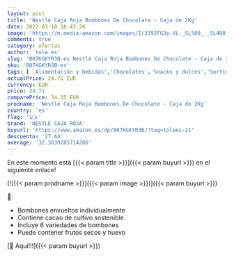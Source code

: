 ```yaml
---
layout: post
title: 'Nestlé Caja Roja Bombones De Chocolate - Caja de 2Kg'
date: 2022-03-10 18:43:28
image: 'https://m.media-amazon.com/images/I/319JFGJp-VL._SL500_._SL400_.jpg'
comments: true
category: ofertas
author: 'tole.es'
slug: 'B07KGKYR3B-es Nestlé Caja Roja Bombones De Chocolate - Caja de 2Kg'
sku: 'B07KGKYR3B-es'
tags: [ 'Alimentación y bebidas','Chocolates','Snacks y dulces','Surtidos de chocolates','bombones','nestlé caja roja', ]
actualPrice: 24.71 EUR
currency: EUR
price: 24.71
comparePrice: 34.15 EUR
prodname: 'Nestlé Caja Roja Bombones De Chocolate - Caja de 2Kg'
country: 'es'
flag: '🇪🇸'
brand: 'NESTLÉ CAJA ROJA'
buyurl: 'https://www.amazon.es/dp/B07KGKYR3B/?tag=tolees-21'
descuento: '27.64'
average: '32.3039285714286'
---
```


En este momento está [{{< param title >}}]({{< param buyurl >}}) en el siguiente enlace!

[![{{< param prodname >}}]({{< param image >}})]({{< param buyurl >}})

🔎:

- Bombones envueltos individualmente
- Contiene cacao de cultivo sostenible
- Incluye 6 variedades de bombones
- Puede contener frutos secos y huevo

[🛒 Aquí!!!]({{< param buyurl >}})
